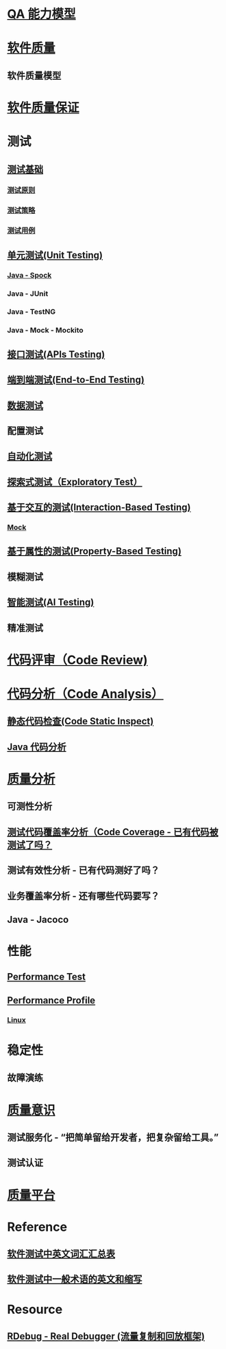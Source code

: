 
# [QA 能力模型](_pic/QA-capacity-model.png)

# [软件质量](SQA/SQ.md)
## 软件质量模型
# [软件质量保证](SQA/SQA.md)

# 测试
## [测试基础](Testing/Basic/README.md)
### [测试原则](Testing/Basic/README.md)
### [测试策略](Testing/Basic/README.md)
### [测试用例](Testing/Basic/README.md)

## [单元测试(Unit Testing)](Testing/UnitTest/README.md)
### [Java - Spock](Testing/UnitTest/Java/Spock/README.md)
### Java - JUnit
### Java - TestNG
### Java - Mock - Mockito

## [接口测试(APIs Testing)](Testing/APIsTest/README.md)

## [端到端测试(End-to-End Testing)](Testing/EndToEnd-Test/README.md)

## [数据测试](Testing/DataTest/README.md)
## 配置测试

## [自动化测试](Testing/AutoTest/README.md)

## [探索式测试（Exploratory Test）](ET/README.md)

## [基于交互的测试(Interaction-Based Testing)]()
### [Mock](Testing/InteractionBasedTest/Mock/README.md)
## [基于属性的测试(Property-Based Testing)](Testing/PropertyBasedTest/README.md)
## 模糊测试
## [智能测试(AI Testing)](Testing/AITest/README.md)
## 精准测试

# [代码评审（Code Review)](CodeReview/README.md)

# [代码分析（Code Analysis）](CodeAnalysis/README.md)
## [静态代码检查(Code Static Inspect)](CodeAnalysis/StaticAnalysis/README.md)
## [Java 代码分析](CodeAnalysis/Java/README.md)

# [质量分析](QualityAnalysis/README.md)
## 可测性分析
## [测试代码覆盖率分析（Code Coverage - 已有代码被测试了吗？](code-coverage/README.md)
## 测试有效性分析 - 已有代码测好了吗？
## 业务覆盖率分析 - 还有哪些代码要写？
## Java - Jacoco

# 性能
## [Performance Test](Perf/PerfTest/README.md)
## [Performance Profile](Perf/Profile/README.md)
### [Linux](Perf/Profile/Linux/README.md)

# 稳定性
## 故障演练

# [质量意识](QualityConsciousness/README.md)
## 测试服务化 -  “把简单留给开发者，把复杂留给工具。” 
## 测试认证

# [质量平台](QualityPlatform/README.md)

# Reference
## [软件测试中英文词汇汇总表](https://www.cnblogs.com/kenfang/articles/4307935.html)
## [软件测试中一般术语的英文和缩写](http://www.51testing.com/html/12/480312-814448.html)

# Resource
## [RDebug - Real Debugger (流量复制和回放框架)](https://github.com/didi/rdebug)
